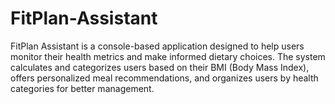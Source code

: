 # FitPlan-Assistant
FitPlan Assistant is a console-based application designed to help users monitor their health metrics and make informed dietary choices. The system calculates and categorizes users based on their BMI (Body Mass Index), offers personalized meal recommendations, and organizes users by health categories for better management.
